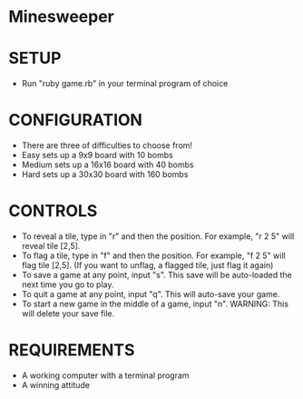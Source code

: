 Minesweeper
================

SETUP
==============
- Run "ruby game.rb" in your terminal program of choice

CONFIGURATION
==============
- There are three of difficulties to choose from!
 - Easy sets up a 9x9 board with 10 bombs
 - Medium sets up a 16x16 board with 40 bombs
 - Hard sets up a 30x30 board with 160 bombs

CONTROLS
==============
- To reveal a tile, type in "r" and then the position. For example, "r 2 5" will reveal tile [2,5].
- To flag a tile, type in "f" and then the position. For example, "f 2 5" will flag tile [2,5]. (If you want to unflag, a flagged tile, just flag it again)
- To save a game at any point, input "s". This save will be auto-loaded the next time you go to play.
- To quit a game at any point, input "q". This will auto-save your game.
- To start a new game in the middle of a game, input "n". WARNING: This will delete your save file.

REQUIREMENTS
================
- A working computer with a terminal program
- A winning attitude
